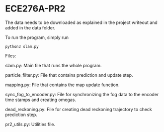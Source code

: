 # ECE276A-PR2

The data needs to be downloaded as explained in the project writeout and added in the data folder. 

To run the program, simply run 

`python3 slam.py`

Files: 

slam.py: Main file that runs the whole program. 

particle_filter.py: File that contains prediction and update step.

mapping.py: File that contains the map update function.

sync_fog_to_encoder.py: File for synchronizing the fog data to the encoder time stamps and creating omegas.

dead_reckoning.py: File for creating dead reckoning trajectory to check prediction step.

pr2_utils.py: Utilities file. 
